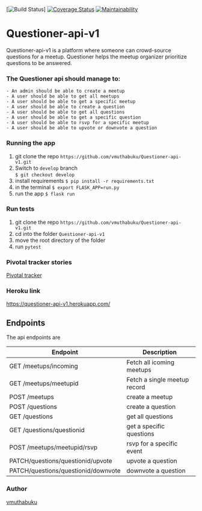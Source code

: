 [![Build Status](https://travis-ci.com/vmuthabuku/Questioner-api-v1.svg?branch=ft-post-a-meetup-163052418)]
[![Coverage Status](https://coveralls.io/repos/github/vmuthabuku/Questioner-api-v1/badge.svg?branch=ch-addition-of-coveralls-163084088)](https://coveralls.io/github/vmuthabuku/Questioner-api-v1?branch=ch-addition-of-coveralls-163084088)
[![Maintainability](https://api.codeclimate.com/v1/badges/aa526901c2bdce291ab8/maintainability)](https://codeclimate.com/github/vmuthabuku/Questioner-api-v1/maintainability)

# Questioner-api-v1
Questioner-api-v1 is a platform where someone can crowd-source questions for a meetup. Questioner helps the meetup organizer prioritize questions to be answered.

### The Questioner api should manage to:

    - An admin should be able to create a meetup
    - A user should be able to get all meetups
    - A user should be able to get a specific meetup
    - A user should be able to create a question
    - A user should be able to get all questions
    - A user should be able to get a specific question
    - A user should be able to rsvp for a specific meetup
    - A user should be able to upvote or downvote a question


### Running the app
1. git clone the repo `https://github.com/vmuthabuku/Questioner-api-v1.git`
2. Switch to `develop` branch \
`$ git checkout develop`
3. install requirements
`$ pip install -r requirements.txt`
4. in the terminal 
`$ export FLASK_APP=run.py`
5. run the app
`$ flask run`

### Run tests

1. git clone the repo `https://github.com/vmuthabuku/Questioner-api-v1.git`
2. cd into the folder `Questioner-api-v1`
3. move the root directory of the folder 
4. run `pytest`

### Pivotal tracker stories 
[Pivotal tracker](https://www.pivotaltracker.com/n/projects/2235282)

### Heroku link

 https://questioner-api-v1.herokuapp.com/

## Endpoints

The api endpoints are

| Endpoint | Description |
| --- | --- |
| GET /meetups/incoming | Fetch all icoming meetups |
| GET /meetups/meetupid | Fetch a single meetup record |
| POST /meetups | create a meetup |
| POST /questions | create a question |
| GET /questions | get all questions |
| GET /questions/questionid | get a specific questions |
| POST /meetups/meetupid/rsvp | rsvp for a specific event |
| PATCH/questions/questionid/upvote | upvote a question |
| PATCH/questions/questionid/downvote | downvote a question |

### Author
[vmuthabuku](vthamara96@gmail.com)
